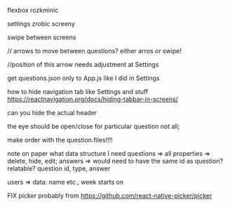flexbox rozkminic

settings zrobic screeny

swipe between screens 

// arrows to move between questions? either arros or swipe!

 //position of this arrow needs adjustment at Settings

 get questions.json only to App.js like I did in Settings

 how to hide navigation tab like Settings and stuff
 https://reactnavigation.org/docs/hiding-tabbar-in-screens/

 can you hide the actual header

 the eye should be open/close for particular question not all;

 make order with the question.files!!!!

 note on paper what data structure I need
 questions => all properties => delete, hide, edit;
 answers => would need to have the same id as question? relatable?
  question id, type, answer

users => data: name etc., week starts on

FIX picker probably from https://github.com/react-native-picker/picker